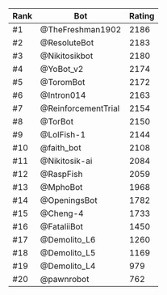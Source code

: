 Rank|Bot|Rating
---|---|---
#1|@TheFreshman1902|2186
#2|@ResoluteBot|2183
#3|@Nikitosikbot|2180
#4|@YoBot_v2|2174
#5|@ToromBot|2172
#6|@Intron014|2163
#7|@ReinforcementTrial|2154
#8|@TorBot|2150
#9|@LolFish-1|2144
#10|@faith_bot|2108
#11|@Nikitosik-ai|2084
#12|@RaspFish|2059
#13|@MphoBot|1968
#14|@OpeningsBot|1782
#15|@Cheng-4|1733
#16|@FataliiBot|1450
#17|@Demolito_L6|1260
#18|@Demolito_L5|1169
#19|@Demolito_L4|979
#20|@pawnrobot|762
